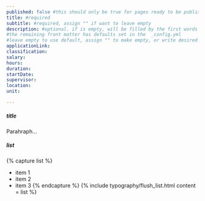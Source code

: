```yaml
---
published: false #this should only be true for pages ready to be published
title: #required 
subtitle: #required, assign "" if want to leave empty
description: #optional. if is empty, will be filled by the first words of the content
#the remaining front matter has defaults set in the  _config.yml
#leave empty to use default, assign "" to make empty, or write desired value to change default
applicationLink:  
classification: 
salary: 
hours: 
duration: 
startDate: 
supervisor: 
location: 
unit: 

---
```

<!-- titles should be h5 -->
##### title

Parahraph...


##### list

<!-- to format lists approprietely, use the flush_list.html include thusly -->
{% capture list %}
- item 1
- item 2
- item 3
{% endcapture %}
{% include typography/flush_list.html content = list %}





